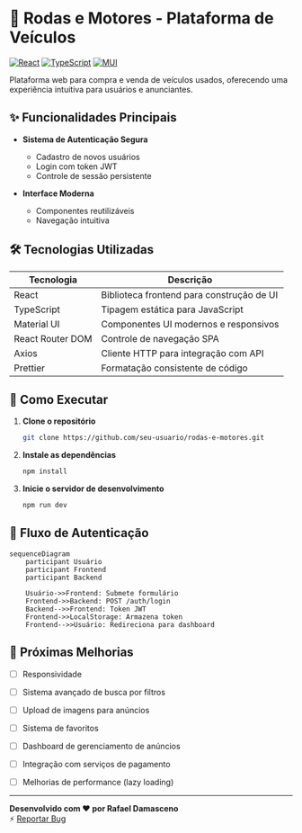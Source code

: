 # 🚗 Rodas e Motores - Plataforma de Veículos

[![React](https://img.shields.io/badge/React-20232A?style=for-the-badge&logo=react&logoColor=61DAFB)](https://react.dev/)
[![TypeScript](https://img.shields.io/badge/TypeScript-3178C6?style=for-the-badge&logo=typescript&logoColor=white)](https://www.typescriptlang.org/)
[![MUI](https://img.shields.io/badge/Material_UI-007FFF?style=for-the-badge&logo=mui&logoColor=white)](https://mui.com/)

Plataforma web para compra e venda de veículos usados, oferecendo uma experiência intuitiva para usuários e anunciantes.

## ✨ Funcionalidades Principais

- **Sistema de Autenticação Segura**
  - Cadastro de novos usuários
  - Login com token JWT
  - Controle de sessão persistente
  
- **Interface Moderna**
  - Componentes reutilizáveis
  - Navegação intuitiva
  
## 🛠 Tecnologias Utilizadas

| Tecnologia       | Descrição                                 |
|------------------|-------------------------------------------|
| React            | Biblioteca frontend para construção de UI |
| TypeScript       | Tipagem estática para JavaScript          |
| Material UI      | Componentes UI modernos e responsivos     |
| React Router DOM | Controle de navegação SPA                 |
| Axios            | Cliente HTTP para integração com API      |
| Prettier         | Formatação consistente de código          |

## 🚀 Como Executar

1. **Clone o repositório**
   ```bash
   git clone https://github.com/seu-usuario/rodas-e-motores.git
   ```

2. **Instale as dependências**
   ```bash
   npm install
   ```

3. **Inicie o servidor de desenvolvimento**
   ```bash
   npm run dev
   ```

## 🔄 Fluxo de Autenticação

```mermaid
sequenceDiagram
    participant Usuário
    participant Frontend
    participant Backend

    Usuário->>Frontend: Submete formulário
    Frontend->>Backend: POST /auth/login
    Backend-->>Frontend: Token JWT
    Frontend->>LocalStorage: Armazena token
    Frontend-->>Usuário: Redireciona para dashboard
```

## 📌 Próximas Melhorias
- [ ] Responsividade 
- [ ] Sistema avançado de busca por filtros
- [ ] Upload de imagens para anúncios
- [ ] Sistema de favoritos
- [ ] Dashboard de gerenciamento de anúncios
- [ ] Integração com serviços de pagamento
- [ ] Melhorias de performance (lazy loading)


---

**Desenvolvido com ❤️ por Rafael Damasceno**  
⚡ [Reportar Bug](https://github.com/seu-usuario/rodas-e-motores/issues)

